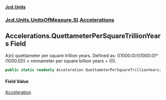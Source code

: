 #### [Jcd.Units](index.md 'index')
### [Jcd.Units.UnitsOfMeasure.SI](Jcd.Units.UnitsOfMeasure.SI.md 'Jcd.Units.UnitsOfMeasure.SI').[Accelerations](Accelerations.md 'Jcd.Units.UnitsOfMeasure.SI.Accelerations')

## Accelerations.QuettameterPerSquareTrillionYears Field

A(n) quettameter per square trillion years. Defined as: ((1000.0)/((1000.0)*(1000.0))) × ronnameter per square billion years + (0).

```csharp
public static readonly Acceleration QuettameterPerSquareTrillionYears;
```

#### Field Value
[Acceleration](Acceleration.md 'Jcd.Units.UnitTypes.Acceleration')